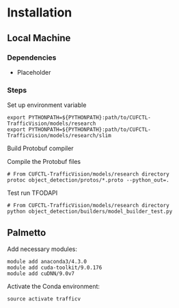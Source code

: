# Installation
## Local Machine
### Dependencies
* Placeholder
### Steps
Set up environment variable
```
export PYTHONPATH=${PYTHONPATH}:path/to/CUFCTL-TrafficVision/models/research
export PYTHONPATH=${PYTHONPATH}:path/to/CUFCTL-TrafficVision/models/research/slim
```

Build Protobuf compiler

Compile the Protobuf files
```
# From CUFCTL-TrafficVision/models/research directory
protoc object_detection/protos/*.proto --python_out=.
```

Test run TFODAPI
```
# From CUFCTL-TrafficVision/models/research directory
python object_detection/builders/model_builder_test.py
```

## Palmetto
Add necessary modules:
```
module add anaconda3/4.3.0
module add cuda-toolkit/9.0.176
module add cuDNN/9.0v7
```

Activate the Conda environment:
```
source activate trafficv
```
